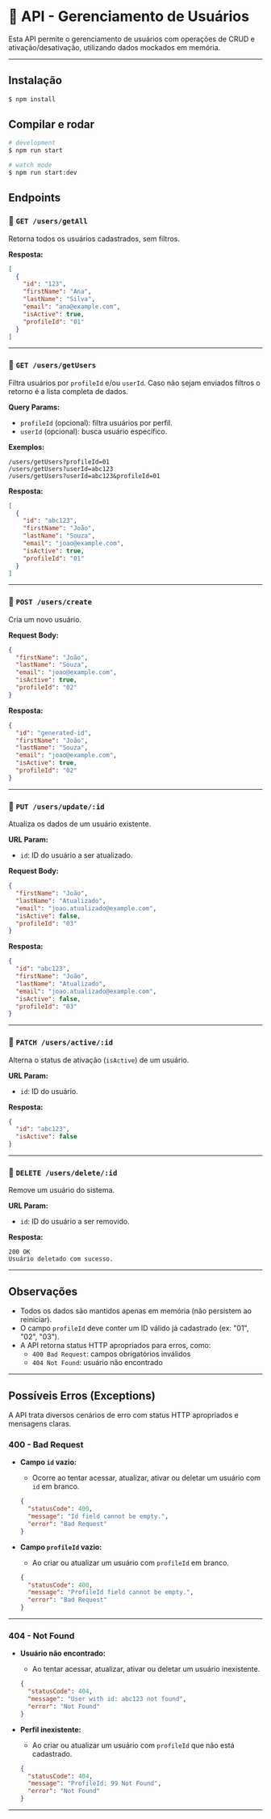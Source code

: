 # 📘 API - Gerenciamento de Usuários

Esta API permite o gerenciamento de usuários com operações de CRUD e ativação/desativação, utilizando dados mockados em memória.

---
## Instalação

```bash
$ npm install
```

## Compilar e rodar
```bash
# development
$ npm run start

# watch mode
$ npm run start:dev

```


##  Endpoints

### 🔹 `GET /users/getAll`
Retorna todos os usuários cadastrados, sem filtros.

**Resposta:**
```json
[
  {
    "id": "123",
    "firstName": "Ana",
    "lastName": "Silva",
    "email": "ana@example.com",
    "isActive": true,
    "profileId": "01"
  }
]
```

---

### 🔹 `GET /users/getUsers`
Filtra usuários por `profileId` e/ou `userId`. Caso não sejam enviados filtros o retorno é a lista completa de dados.

**Query Params:**
- `profileId` (opcional): filtra usuários por perfil.
- `userId` (opcional): busca usuário específico.

**Exemplos:**
```
/users/getUsers?profileId=01
/users/getUsers?userId=abc123
/users/getUsers?userId=abc123&profileId=01
```

**Resposta:**
```json
[
  {
    "id": "abc123",
    "firstName": "João",
    "lastName": "Souza",
    "email": "joao@example.com",
    "isActive": true,
    "profileId": "01"
  }
]
```

---

### 🔹 `POST /users/create`
Cria um novo usuário.

**Request Body:**
```json
{
  "firstName": "João",
  "lastName": "Souza",
  "email": "joao@example.com",
  "isActive": true,
  "profileId": "02"
}
```

**Resposta:**
```json
{
  "id": "generated-id",
  "firstName": "João",
  "lastName": "Souza",
  "email": "joao@example.com",
  "isActive": true,
  "profileId": "02"
}
```

---

### 🔹 `PUT /users/update/:id`
Atualiza os dados de um usuário existente.

**URL Param:**
- `id`: ID do usuário a ser atualizado.

**Request Body:**
```json
{
  "firstName": "João",
  "lastName": "Atualizado",
  "email": "joao.atualizado@example.com",
  "isActive": false,
  "profileId": "03"
}
```

**Resposta:**
```json
{
  "id": "abc123",
  "firstName": "João",
  "lastName": "Atualizado",
  "email": "joao.atualizado@example.com",
  "isActive": false,
  "profileId": "03"
}
```

---

### 🔹 `PATCH /users/active/:id`
Alterna o status de ativação (`isActive`) de um usuário.

**URL Param:**
- `id`: ID do usuário.

**Resposta:**
```json
{
  "id": "abc123",
  "isActive": false
}
```

---

### 🔹 `DELETE /users/delete/:id`
Remove um usuário do sistema.

**URL Param:**
- `id`: ID do usuário a ser removido.

**Resposta:**
```
200 OK
Usuário deletado com sucesso.
```

---

## Observações

- Todos os dados são mantidos apenas em memória (não persistem ao reiniciar).
- O campo `profileId` deve conter um ID válido já cadastrado (ex: "01", "02", "03").
- A API retorna status HTTP apropriados para erros, como:
    - `400 Bad Request`: campos obrigatórios inválidos
    - `404 Not Found`: usuário não encontrado
---

##  Possíveis Erros (Exceptions)

A API trata diversos cenários de erro com status HTTP apropriados e mensagens claras.

###  400 - Bad Request

- **Campo `id` vazio:**
    - Ocorre ao tentar acessar, atualizar, ativar ou deletar um usuário com `id` em branco.
  ```json
  {
    "statusCode": 400,
    "message": "Id field cannot be empty.",
    "error": "Bad Request"
  }
  ```

- **Campo `profileId` vazio:**
    - Ao criar ou atualizar um usuário com `profileId` em branco.
  ```json
  {
    "statusCode": 400,
    "message": "ProfileId field cannot be empty.",
    "error": "Bad Request"
  }
  ```

---

###  404 - Not Found

- **Usuário não encontrado:**
    - Ao tentar acessar, atualizar, ativar ou deletar um usuário inexistente.
  ```json
  {
    "statusCode": 404,
    "message": "User with id: abc123 not found",
    "error": "Not Found"
  }
  ```

- **Perfil inexistente:**
    - Ao criar ou atualizar um usuário com `profileId` que não está cadastrado.
  ```json
  {
    "statusCode": 404,
    "message": "ProfileId: 99 Not Found",
    "error": "Not Found"
  }
  ```

---
